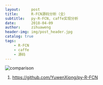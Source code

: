 ```yaml
---
layout:     post
title:      R-FCN源码分析（全）
subtitle:   py-R-FCN, caffe实现分析
date:       2018-04-09
author:     zihuaweng
header-img: img/post_header.jpg
catalog: true
tags:
    - R-FCN
    - caffe
    - 源码
---
```




![comparison](http://zihuaweng.github.io/post_images/region_proposal/comparison.png)

1. https://github.com/YuwenXiong/py-R-FCN


